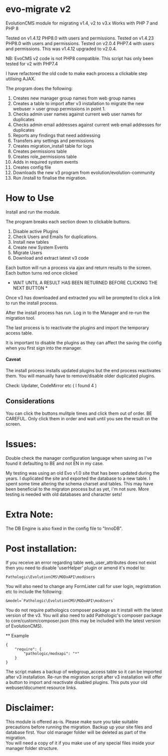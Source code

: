 # evo-migrate v2
EvolutionCMS module for migrating v1.4, v2 to v3.x
Works with PHP 7 and PHP 8

Tested on v1.4.12 PHP8.0 with users and permissions.
Tested on v1.4.23 PHP8.0 with users and permissions.
Tested on v2.0.4 PHP7.4 with users and permissions.
	This was v1.4.12 upgraded to v2.0.4.

NB: EvoCMS v2 code is not PHP8 compatible.  This script has only been tested for v2 with PHP7.4

I have refactored the old code to make each process a clickable step utilising AJAX.

The program does the following:

1. Creates new manager group names from web group names
2. Creates a table to import after v3 installation to migrate the new webuser > user group permissions in point 1.
3. Checks admin user names against current web user names for duplicates
4. Checks admin email addresses against current web email addresses for duplicates
5. Reports any findings that need addressing
6. Transfers any settings and permissions
7. Creates migration_install table for logs
8. Creates permissions table
9. Creates role_permissions table
10. Adds in required system events
11. Creates config file
12. Downloads the new v3 program from evolution/evolution-community
13. Run /install to finalise the migration.

# How to Use

Install and run the module.

The program breaks each section down to clickable buttons.

1. Disable active Plugins
2. Check Users and Emails for duplications.
3. Install new tables
4. Create new System Events
5. Migrate Users
6. Download and extract latest v3 code

Each button will run a process via ajax and return results to the screen.
Each button turns red once clicked

* WAIT UNTIL A RESULT HAS BEEN RETURNED BEFORE CLICKING THE NEXT BUTTON *

Once v3 has downloaded and extracted you will be prompted to click a link to run the install process.

After the install process has run.  Log in to the Manager and re-run the migration tool.

The last process is to reactivate the plugins and import the temporary access table.

It is important to disable the plugins as they can affect the saving the config when you first sign into the manager.

#### Caveat
The install process installs updated plugins but the end process reactivates them.  You will manually have to remove/disable older duplicated plugins.

Check: Updater, CodeMirror etc ( I found 4 )

## Considerations

You can click the buttons mulitple times and click them out of order.  BE CAREFUL.
Only click them in order and wait until you see the result on the screen.

# Issues:
Double check the manager configuration language when saving as I've found it defaulting to BE and not EN in my case.

My testing was using an old Evo v1.0 site that has been updated during the years.  I duplicated the site and exported the database to a new table. I spent some time altering the schema charset and tables.  This may have been beneficial to the migraton process but as yet, i'm not sure.  More testing is needed with old databases and character sets!

# Extra Note:
The DB Engine is also fixed in the config file to "InnoDB".

# Post installation:
If you receive an error regarding table web_user_attributes does not exist then you need to disable 'userHelper' plugin or amend it's model to:
```
Pathologic\EvolutionCMS\MODxAPI\modUsers
```
You will also need to change any FormLister call for user login, regristration etc to include the following:
```
&model=`Pathologic\EvolutionCMS\MODxAPI\modUsers`
```


You do not require pathologics composer package as it install with the latest version of the v3.
You will also need to add Pathologic's composer package to core/custom/composer.json (this may be included with the latest version of EvolutionCMS).

** Example
```
{
	"require": {
		"pathologic/modxapi": "*"
	}
}
```

The script makes a backup of webgroup_access table so it can be imported after v3 installation.
Re-run the migration script after v3 installation will offer a button to import and reactivate disabled plugins.
This puts your old webuser/document resource links.

# Disclaimer:
This module is offered as-is.  Please make sure you take suitable precautions before running the migration.
Backup up your site files and database first.
Your old manager folder will be deleted as part of the migration.  
You will need a copy of it if you make use of any special files inside your manager folder structure.
